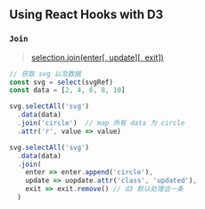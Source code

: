 ## Using React Hooks with D3

### `Join`

> [selection.join(enter[, update][, exit])](https://github.com/d3/d3-selection/blob/master/README.md#selection_join)

```js
// 获取 svg 以及数据
const svg = select(svgRef)
const data = [2, 4, 6, 8, 10]
```
```js
svg.selectAll('svg')
  .data(data)
  .join('circle')  // map 所有 data 为 circle
  .attr('r', value => value)
```

```js
svg.selectAll('svg')
  .data(data)
  .join(
    enter => enter.append('circle'),
    update => uopdate.attr('class', 'updated'),
    exit => exit.remove() // d3 默认处理这一条
  )
```